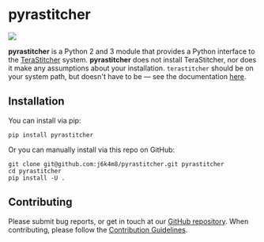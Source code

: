 # pyrastitcher

[![](https://img.shields.io/pypi/v/pyrastitcher.svg)](https://pypi.python.org/pypi/pyrastitcher)

**pyrastitcher** is a Python 2 and 3 module that provides a Python interface to the [TeraStitcher](https://github.com/abria/TeraStitcher) system. **pyrastitcher** does not install TeraStitcher, nor does it make any assumptions about your installation. `terastitcher` should be on your system path, but doesn't have to be — see the documentation [here](https://github.com/j6k4m8/pyrastitcher/wiki/Getting-Started).

## Installation
You can install via pip:

```
pip install pyrastitcher
```

Or you can manually install via this repo on GitHub:

```
git clone git@github.com:j6k4m8/pyrastitcher.git pyrastitcher
cd pyrastitcher
pip install -U .
```

## Contributing

Please submit bug reports, or get in touch at our [GitHub
repository](<https://github.com/j6k4m8/pyrastitcher>). When contributing, please
follow the [Contribution
Guidelines](<https://github.com/j6k4m8/pyrastitcher/blob/master/CONTRIBUTING.md>).
